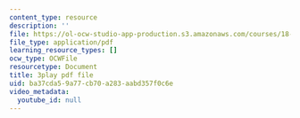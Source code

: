 ```yaml
---
content_type: resource
description: ''
file: https://ol-ocw-studio-app-production.s3.amazonaws.com/courses/18-06sc-linear-algebra-fall-2011/ba37cda59a77cb70a283aabd357f0c6e_2uDvRUowBzg.pdf
file_type: application/pdf
learning_resource_types: []
ocw_type: OCWFile
resourcetype: Document
title: 3play pdf file
uid: ba37cda5-9a77-cb70-a283-aabd357f0c6e
video_metadata:
  youtube_id: null
---
```

